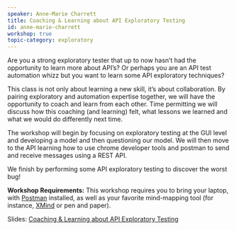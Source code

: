 ```yaml
---
speaker: Anne-Marie Charrett
title: Coaching & Learning about API Exploratory Testing
id: anne-marie-charrett
workshop: true
topic-category: exploratory
---
```

Are you a strong exploratory tester that up to now hasn’t had the opportunity to learn more about API’s? Or perhaps you are an API test automation whizz but you want to learn some API exploratory techniques?

This class is not only about learning a new skill, it’s about collaboration. By pairing exploratory and automation expertise together, we will have the opportunity to coach and learn from each other. Time permitting we will discuss how this coaching (and learning) felt, what lessons we learned and what we would do differently next time.

The workshop will begin by focusing on exploratory testing at the GUI level and developing a model and then questioning our model. We will then move to the API learning how to use chrome developer tools and postman to send and receive messages using a REST API.

We finish by performing some API exploratory testing to discover the worst bug!

**Workshop Requirements:**
This workshop requires you to bring your laptop, with [Postman](https://www.getpostman.com/downloads/) installed, as well as your favorite mind-mapping tool (for instance, [XMind](https://www.xmind.net/) or pen and paper).

Slides: [Coaching & Learning about API Exploratory Testing](https://drive.google.com/drive/folders/1OQe-nYNxTOu7lWnRTPRXRNdHxlkKE3xg)